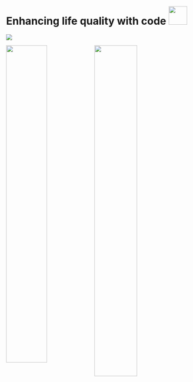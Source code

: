 
# Enhancing life quality with code <img src="https://user-images.githubusercontent.com/78619091/232625578-7c7c98ec-b972-43c2-a6ee-78e36a877395.png" width="50" height="50" /> 
![](https://komarev.com/ghpvc/?username=your-github-sidiik&color=blueviolet&style=flat-square)

<img width="47%" align="left" src="http://github-readme-streak-stats.herokuapp.com/?user=sidiik&theme=shades-of-purple&hide_border=true&date_format=j%20M%5B%20Y%5D" />
<img align="left" width="48%" src="https://github-readme-stats.vercel.app/api/top-langs/?username=sidiik&layout=compact" />





